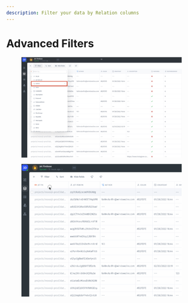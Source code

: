 ```yaml
---
description: Filter your data by Relation columns
---
```


# Advanced Filters

<figure><img src="../../.gitbook/assets/link2.jpg" alt=""><figcaption></figcaption></figure>



<figure><img src="../../.gitbook/assets/advfilters.gif" alt=""><figcaption></figcaption></figure>

